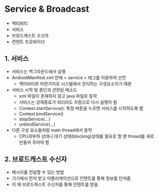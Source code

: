 # Service & Broadcast
- 액티비티
- 서비스
- 브로드캐스트 수신자
- 컨텐트 프로바이더

## 1. 서비스
- 서비스는 백그라운드에서 실행
- AndroidManifest.xml 안에 < service > 태그를 이용하여 선언
  - 액티비티와 마찬가지로 시스템에서 관리하는 구성요소이기 때문
- 서비스 시작 및 중단과 관련된 메소드
  - xml 파일이 존재하지 않고 java 파일로 동작
  - 서비스는 강제종료가 되더라도 자동으로 다시 실행이 됨
  - Context.startService(): 특정 버튼을 누르면 서비스를 시작하도록 함
  - Context.bindService()
  - stopService(...)
  - unbindService(...)
- 다른 구성 요소들처럼 main thread에서 동작
  - CPU과부하 상태나 대기 상태(blocking)상태를 필요로 할 땐 thread를 새로 만들어 주어야 함

## 2. 브로드캐스트 수신자
- 메시지를 전달할 수 있는 방법
- 기기에서 먼저 받고 어플리케이션으로 인텐트를 통해 정보를 던져줌
- 이 때 브로드캐스트 수신자를 통해 인텐트를 받음
